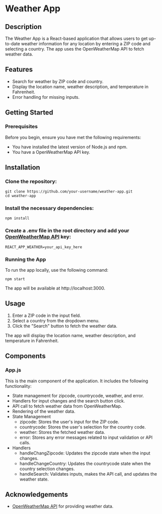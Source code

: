 # Weather App

## Description
The Weather App is a React-based application that allows users to get up-to-date weather information for any location by entering a ZIP code and selecting a country. The app uses the OpenWeatherMap API to fetch weather data.

## Features

- Search for weather by ZIP code and country.
- Display the location name, weather description, and temperature in Fahrenheit.
- Error handling for missing inputs.

## Getting Started

### Prerequisites
Before you begin, ensure you have met the following requirements:

- You have installed the latest version of Node.js and npm.
- You have a OpenWeatherMap API key.

## Installation

### Clone the repository:

```
git clone https://github.com/your-username/weather-app.git
cd weather-app
```

### Install the necessary dependencies:

```
npm install
```

### Create a .env file in the root directory and add your [OpenWeatherMap API](https://openweathermap.org/api) key:

```
REACT_APP_WEATHER=your_api_key_here
```

### Running the App

To run the app locally, use the following command:

```
npm start
```

The app will be available at http://localhost:3000.

## Usage

1. Enter a ZIP code in the input field.
2. Select a country from the dropdown menu.
3. Click the "Search" button to fetch the weather data.

The app will display the location name, weather description, and temperature in Fahrenheit.

## Components

### App.js
This is the main component of the application. It includes the following functionality:

- State management for zipcode, countrycode, weather, and error.
- Handlers for input changes and the search button click.
- API call to fetch weather data from OpenWeatherMap.
- Rendering of the weather data.
- State Management
    - zipcode: Stores the user's input for the ZIP code.
    - countrycode: Stores the user's selection for the country code.
    - weather: Stores the fetched weather data.
    - error: Stores any error messages related to input validation or API calls.
- Handlers
    - handleChangZipcode: Updates the zipcode state when the input changes.
    - handleChangeCountry: Updates the countrycode state when the country selection changes.
    - handleSearch: Validates inputs, makes the API call, and updates the weather state.

## Acknowledgements
- [OpenWeatherMap API](https://openweathermap.org/api) for providing weather data.